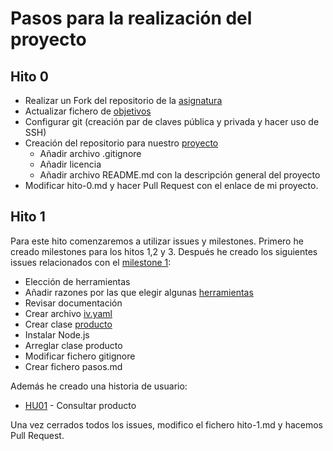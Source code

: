 # Pasos para la realización del proyecto

## Hito 0
+ Realizar un Fork del repositorio de la [asignatura](https://github.com/JJ/IV-20-21)
+ Actualizar fichero de [objetivos](https://github.com/JJ/IV-20-21/blob/master/objetivos/josemip98.md)
+ Configurar git (creación par de claves pública y privada y hacer uso de SSH)
+ Creación del repositorio para nuestro [proyecto](https://github.com/josemip98/OrganizeUDiet)
  + Añadir archivo .gitignore
  + Añadir licencia
  + Añadir archivo README.md con la descripción general del proyecto
+ Modificar hito-0.md y hacer Pull Request con el enlace de mi proyecto.

## Hito 1

Para este hito comenzaremos a utilizar issues y milestones.
Primero he creado milestones para los hitos 1,2 y 3. 
Después he creado los siguientes issues relacionados con el [milestone 1](https://github.com/josemip98/OrganizeUDiet/milestone/1?closed=1):

+ Elección de herramientas 
+ Añadir razones por las que elegir algunas [herramientas](https://github.com/josemip98/OrganizeUDiet/blob/master/docs/herramientas.md)
+ Revisar documentación
+ Crear archivo [iv.yaml](https://github.com/josemip98/OrganizeUDiet/blob/master/iv.yaml)
+ Crear clase [producto](https://github.com/josemip98/OrganizeUDiet/blob/master/src/producto.js)
+ Instalar Node.js
+ Arreglar clase producto
+ Modificar fichero gitignore
+ Crear fichero pasos.md

Además he creado una historia de usuario:

+ [HU01](https://github.com/josemip98/OrganizeUDiet/issues/9) - Consultar producto

Una vez cerrados todos los issues, modifico el fichero hito-1.md y hacemos Pull Request.
